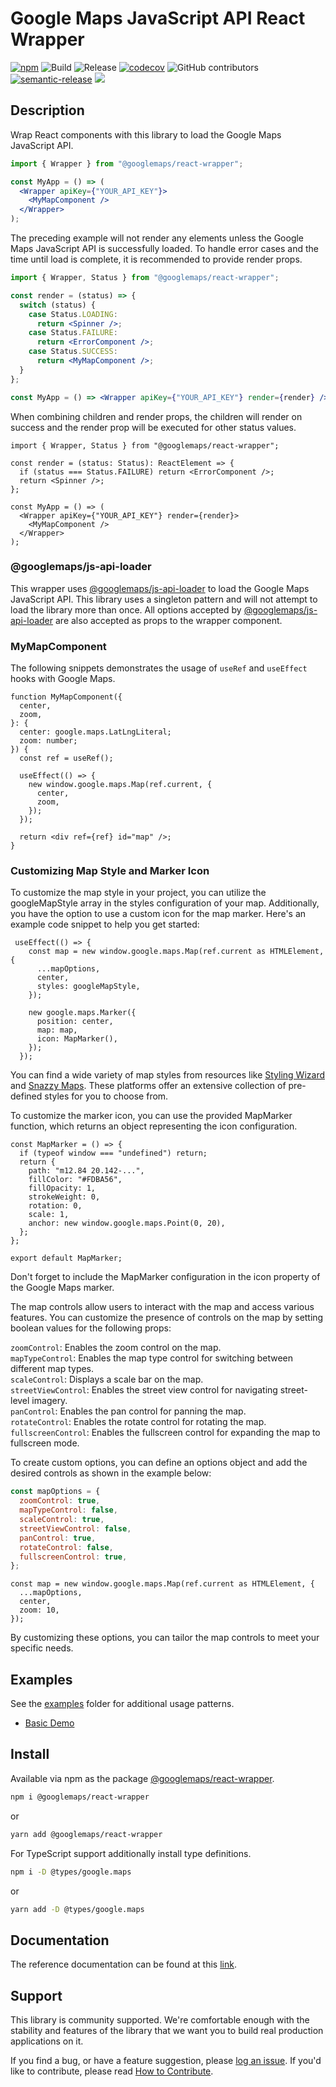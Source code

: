 # Google Maps JavaScript API React Wrapper

[![npm](https://img.shields.io/npm/v/@googlemaps/react-wrapper)](https://www.npmjs.com/package/@googlemaps/react-wrapper)
![Build](https://github.com/googlemaps/react-wrapper/workflows/Test/badge.svg)
![Release](https://github.com/googlemaps/react-wrapper/workflows/Release/badge.svg)
[![codecov](https://codecov.io/gh/googlemaps/react-wrapper/branch/master/graph/badge.svg)](https://codecov.io/gh/googlemaps/react-wrapper)
![GitHub contributors](https://img.shields.io/github/contributors/googlemaps/react-wrapper?color=green)
[![semantic-release](https://img.shields.io/badge/%20%20%F0%9F%93%A6%F0%9F%9A%80-semantic--release-e10079.svg)](https://github.com/semantic-release/semantic-release)
[![](https://github.com/jpoehnelt/in-solidarity-bot/raw/main/static//badge-flat-square.png)](https://github.com/apps/in-solidarity)

## Description

Wrap React components with this library to load the Google Maps JavaScript API.

```jsx
import { Wrapper } from "@googlemaps/react-wrapper";

const MyApp = () => (
  <Wrapper apiKey={"YOUR_API_KEY"}>
    <MyMapComponent />
  </Wrapper>
);
```

The preceding example will not render any elements unless the Google Maps JavaScript API is successfully loaded. To handle error cases and the time until load is complete, it is recommended to provide render props.

```jsx
import { Wrapper, Status } from "@googlemaps/react-wrapper";

const render = (status) => {
  switch (status) {
    case Status.LOADING:
      return <Spinner />;
    case Status.FAILURE:
      return <ErrorComponent />;
    case Status.SUCCESS:
      return <MyMapComponent />;
  }
};

const MyApp = () => <Wrapper apiKey={"YOUR_API_KEY"} render={render} />;
```

When combining children and render props, the children will render on success and the render prop will be executed for other status values.

```tsx
import { Wrapper, Status } from "@googlemaps/react-wrapper";

const render = (status: Status): ReactElement => {
  if (status === Status.FAILURE) return <ErrorComponent />;
  return <Spinner />;
};

const MyApp = () => (
  <Wrapper apiKey={"YOUR_API_KEY"} render={render}>
    <MyMapComponent />
  </Wrapper>
);
```

### @googlemaps/js-api-loader

This wrapper uses [@googlemaps/js-api-loader][js_api_loader] to load the Google Maps JavaScript API. This library uses a singleton pattern and will not attempt to load the library more than once. All options accepted by [@googlemaps/js-api-loader][js_api_loader] are also accepted as props to the wrapper component.
### MyMapComponent

The following snippets demonstrates the usage of `useRef` and `useEffect` hooks with Google Maps.

```tsx
function MyMapComponent({
  center,
  zoom,
}: {
  center: google.maps.LatLngLiteral;
  zoom: number;
}) {
  const ref = useRef();

  useEffect(() => {
    new window.google.maps.Map(ref.current, {
      center,
      zoom,
    });
  });

  return <div ref={ref} id="map" />;
}
```

### Customizing Map Style and Marker Icon

To customize the map style in your project, you can utilize the googleMapStyle array in the styles configuration of your map. Additionally, you have the option to use a custom icon for the map marker. Here's an example code snippet to help you get started:

```tsx
 useEffect(() => {
    const map = new window.google.maps.Map(ref.current as HTMLElement, {
      ...mapOptions,
      center,
      styles: googleMapStyle,
    });

    new google.maps.Marker({
      position: center,
      map: map,
      icon: MapMarker(),
    });
  });
```



You can find a wide variety of map styles from resources like [Styling Wizard](https://mapstyle.withgoogle.com/) and [Snazzy Maps](https://snazzymaps.com/). These platforms offer an extensive collection of pre-defined styles for you to choose from.

To customize the marker icon, you can use the provided MapMarker function, which returns an object representing the icon configuration.

```tsx
const MapMarker = () => {
  if (typeof window === "undefined") return;
  return {
    path: "m12.84 20.142-...",
    fillColor: "#FDBA56",
    fillOpacity: 1,
    strokeWeight: 0,
    rotation: 0,
    scale: 1,
    anchor: new window.google.maps.Point(0, 20),
  };
};

export default MapMarker;
```

Don't forget to include the MapMarker configuration in the icon property of the Google Maps marker.

The map controls allow users to interact with the map and access various features. You can customize the presence of controls on the map by setting boolean values for the following props:

`zoomControl`: Enables the zoom control on the map.  
`mapTypeControl`: Enables the map type control for switching between different map types.  
`scaleControl`: Displays a scale bar on the map.  
`streetViewControl`: Enables the street view control for navigating street-level imagery.  
`panControl`: Enables the pan control for panning the map.  
`rotateControl`: Enables the rotate control for rotating the map.  
`fullscreenControl`: Enables the fullscreen control for expanding the map to fullscreen mode.  

To create custom options, you can define an options object and add the desired controls as shown in the example below:  

```jsx
const mapOptions = {
  zoomControl: true,
  mapTypeControl: false,
  scaleControl: true,
  streetViewControl: false,
  panControl: true,
  rotateControl: false,
  fullscreenControl: true,
};
```
```tsx
const map = new window.google.maps.Map(ref.current as HTMLElement, {
  ...mapOptions,
  center,
  zoom: 10,
});
```

By customizing these options, you can tailor the map controls to meet your specific needs.


## Examples

See the [examples](https://github.com/googlemaps/react-wrapper/tree/main/examples) folder for additional usage patterns.

* [Basic Demo](https://googlemaps.github.io/react-wrapper/public/basic/)
## Install

Available via npm as the package [@googlemaps/react-wrapper](https://www.npmjs.com/package/@googlemaps/react-wrapper).

```sh
npm i @googlemaps/react-wrapper
```

or

```sh
yarn add @googlemaps/react-wrapper
```

For TypeScript support additionally install type definitions.

```sh
npm i -D @types/google.maps
```

or

```sh
yarn add -D @types/google.maps
```

## Documentation

The reference documentation can be found at this [link](https://googlemaps.github.io/react-wrapper/index.html).


## Support

This library is community supported. We're comfortable enough with the stability and features of
the library that we want you to build real production applications on it.

If you find a bug, or have a feature suggestion, please [log an issue][issues]. If you'd like to
contribute, please read [How to Contribute][contrib].

[issues]: https://github.com/googlemaps/react-wrapper/issues
[contrib]: https://github.com/googlemaps/react-wrapper/blob/master/CONTRIBUTING.md
[js_api_loader]: https://www.npmjs.com/package/@googlemaps/js-api-loader
